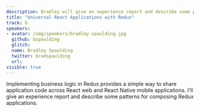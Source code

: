 ```yaml
---
description: Bradley will give an experience report and describe some patterns for composing Redux applications.
title: "Universal React Applications with Redux"
track: b
speakers:
- avatar: /img/speakers/bradley-spaulding.jpg
  github: bspaulding
  glitch:
  name: Bradley Spaulding
  twitter: bradspaulding
  url:
visible: true
---
```


Implementing business logic in Redux provides a simple way to share application code across React web and React Native mobile applications. I'll give an experience report and describe some patterns for composing Redux applications.
